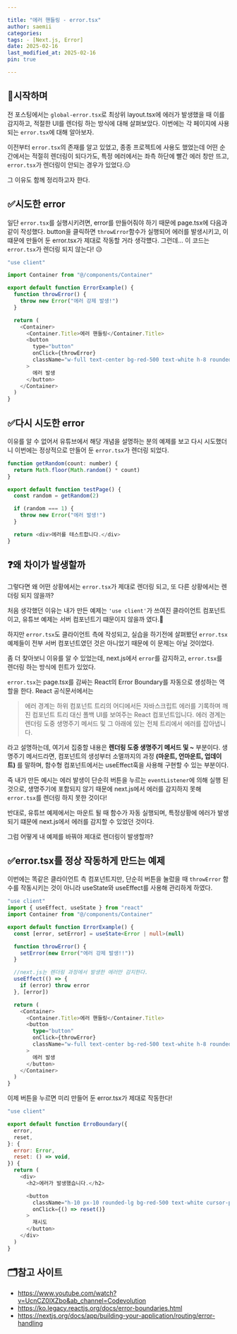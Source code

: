```yaml
---

title: "에러 핸들링 - error.tsx"
author: saemii
categories: 
tags: - [Next.js, Error]
date: 2025-02-16
last_modified_at: 2025-02-16
pin: true

---
```


## 📌시작하며

전 포스팅에서는 `global-error.tsx`로 최상위 layout.tsx에 에러가 발생했을 때 이를 감지하고, 적절한 UI를 렌더링 하는 방식에 대해 살펴보았다. 이번에는 각 페이지에 사용되는 `error.tsx`에 대해 알아보자.

이전부터 `error.tsx`의 존재를 알고 있었고, 종종 프로젝트에 사용도 했었는데 어떤 순간에서는 적절히 렌더링이 되다가도,
특정 에러에서는 좌측 하단에 빨간 에러 창만 뜨고, `error.tsx`가 렌더링이 안되는 경우가 있었다.😑

그 이유도 함께 정리하고자 한다.

## ✅시도한 error

일단 `error.tsx`를 실행시키려면, error를 만들어줘야 하기 때문에 page.tsx에 다음과 같이 작성했다.
button을 클릭하면 `throwError`함수가 실행되어 에러를 발생시키고, 이 떄문에 만들어 둔 error.tsx가 제대로 작동할 거라 생각헀다.
그런데... 이 코드는 `error.tsx`가 렌더링 되지 않는다! 😥

```javascript
"use client"

import Container from "@/components/Container"

export default function ErrorExample() {
  function throwError() {
    throw new Error("에러 강제 발생!")
  }

  return (
    <Container>
      <Container.Title>에러 핸들링</Container.Title>
      <button
        type="button"
        onClick={throwError}
        className="w-full text-center bg-red-500 text-white h-8 rounded-md mt-3 cursor-pointer hover:bg-red-500/70"
      >
        에러 발생
      </button>
    </Container>
  )
}
```

## ✅다시 시도한 error

이유를 알 수 없어서 유튜브에서 해당 개념을 설명하는 분의 예제를 보고 다시 시도했더니 이번에는 정상적으로 만들어 둔 `error.tsx`가 렌더링 되었다.

```javascript
function getRandom(count: number) {
  return Math.floor(Math.random() * count)
}

export default function testPage() {
  const random = getRandom(2)

  if (random === 1) {
    throw new Error("에러 발생!")
  }

  return <div>에러를 테스트합니다.</div>
}
```

## ❓왜 차이가 발생할까

그렇다면 왜 어떤 상황에서는 `error.tsx`가 제대로 렌더링 되고, 또 다른 상황에서는 렌더링 되지 않을까?

처음 생각했던 이유는 내가 만든 예제는 `'use client'`가 쓰여진 클라이언트 컴포넌트이고, 유튜브 예제는 서버 컴포넌트기 떄문이지 않을까 였다.🤨

하지만 `error.tsx`도 클라이언트 측에 작성되고, 실습을 하기전에 살펴봤던 `error.tsx`예제들이 전부 서버 컴포넌트였던 것은 아니었기 때문에 이 문제는 아닐 것이었다.

좀 더 찾아보니 이유를 알 수 있었는데, next.js에서 `error`를 감지하고, `error.tsx`를 렌더링 하는 방식에 힌트가 있었다.

`error.tsx`는 page.tsx를 감싸는 React의 Error Boundary를 자동으로 생성하는 역할을 한다. React 공식문서에서는

> 에러 경계는 하위 컴포넌트 트리의 어디에서든 자바스크립트 에러를 기록하며 깨진 컴포넌트 트리 대신 폴백 UI를 보여주는 React 컴포넌트입니다. 에러 경계는 렌더링 도중 생명주기 메서드 및 그 아래에 있는 전체 트리에서 에러를 잡아냅니다.

라고 설명하는데, 여기서 집중할 내용은 **렌더링 도중 생명주기 메서드 및 ~** 부분이다.
생명주기 메서드라면, 컴포넌트의 생성부터 소멸까지의 과정 **(마운트, 언마운트, 업데이트)** 를 말하며, 함수형 컴포넌트에서는 useEffect훅을 사용해 구현할 수 있는 부분이다.

즉 내가 만든 예시는 에러 발생이 단순히 버튼을 누르는 `eventListener`에 의해 실행 된 것으로, 생명주기에 포함되지 않기 때문에 next.js에서 에러를 감지하지 못해 `error.tsx`를 렌더링 하지 못한 것이다!

반대로, 유튜브 예제에서는 마운트 될 때 함수가 자동 실행되며, 특정상황에 에러가 발생되기 떄문에 next.js에서 에러를 감지할 수 있었던 것이다.

그럼 어떻게 내 예제를 바꿔야 제대로 렌더링이 발생할까?

## ✅error.tsx를 정상 작동하게 만드는 예제

이번에는 똑같은 클라이언트 측 컴포넌트지만, 단순히 버튼을 눌렀을 때 `throwError` 함수를 작동시키는 것이 아니라 useState와 useEffect를 사용해 관리하게 하였다.

```typescript
"use client"
import { useEffect, useState } from "react"
import Container from "@/components/Container"

export default function ErrorExample() {
  const [error, setError] = useState<Error | null>(null)

  function throwError() {
    setError(new Error("에러 강제 발생!!"))
  }

  //next.js는 렌더링 과정에서 발생한 에러만 감지한다.
  useEffect(() => {
    if (error) throw error
  }, [error])

  return (
    <Container>
      <Container.Title>에러 핸들링</Container.Title>
      <button
        type="button"
        onClick={throwError}
        className="w-full text-center bg-red-500 text-white h-8 rounded-md mt-3 cursor-pointer hover:bg-red-500/70"
      >
        에러 발생
      </button>
    </Container>
  )
}
```

이제 버튼을 누르면 미리 만들어 둔 error.tsx가 제대로 작동한다!

```javascript
"use client"

export default function ErroBoundary({
  error,
  reset,
}: {
  error: Error,
  reset: () => void,
}) {
  return (
    <div>
      <h2>에러가 발생했습니다.</h2>

      <button
        className="h-10 px-10 rounded-lg bg-red-500 text-white cursor-pointer"
        onClick={() => reset()}
      >
        재시도
      </button>
    </div>
  )
}
```

## 🗂️참고 사이트

- <https://www.youtube.com/watch?v=UcnCZ0lXZbo&ab_channel=Codevolution>
- <https://ko.legacy.reactjs.org/docs/error-boundaries.html>
- <https://nextjs.org/docs/app/building-your-application/routing/error-handling>
